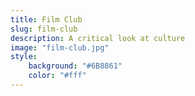```yaml
---
title: Film Club
slug: film-club
description: A critical look at culture
image: "film-club.jpg"
style:
    background: "#6B8861"
    color: "#fff"
---
```

